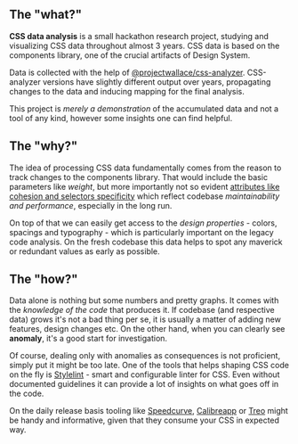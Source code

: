 ## The "what?" 

**CSS data analysis** is a small hackathon research project, studying and visualizing CSS data throughout almost 3 years. CSS data is based on the components library, one of the crucial artifacts of Design System.

Data is collected with the help of [@projectwallace/css-analyzer](https://github.com/projectwallace/css-analyzer). CSS-analyzer versions have slightly different output over years, propagating changes to the data and inducing mapping for the final analysis.

This project is *merely a demonstration* of the accumulated data and not a tool of any kind, however some insights one can find helpful.

## The "why?"

The idea of processing CSS data fundamentally comes from the reason to track changes to the components library. That would include the basic parameters like *weight*, but more importantly not so evident [attributes like cohesion and selectors specificity](https://csswizardry.com/2016/06/improving-your-css-with-parker/) which reflect codebase *maintainability and performance*, especially in the long run.

On top of that we can easily get access to the *design properties* - colors, spacings and typography - which is particularly important on the legacy code analysis. On the fresh codebase this data helps to spot any maverick or redundant values as early as possible.

## The "how?"

Data alone is nothing but some numbers and pretty graphs. It comes with the *knowledge of the code* that produces it. If codebase (and respective data) grows it's not a bad thing per se, it is usually a matter of adding new features, design changes etc. On the other hand, when you can clearly see **anomaly**, it's a good start for investigation.

Of course, dealing only with anomalies as consequences is not proficient, simply put it might be too late. One of the tools that helps shaping CSS code on the fly is [Stylelint](https://stylelint.io/) - smart and configurable linter for CSS. Even without documented guidelines it can provide a lot of insights on what goes off in the code.

On the daily release basis tooling like [Speedcurve](https://www.speedcurve.com/), [Calibreapp](https://calibreapp.com/) or [Treo](https://treo.sh/) might be handy and informative, given that they consume your CSS in expected way. 
